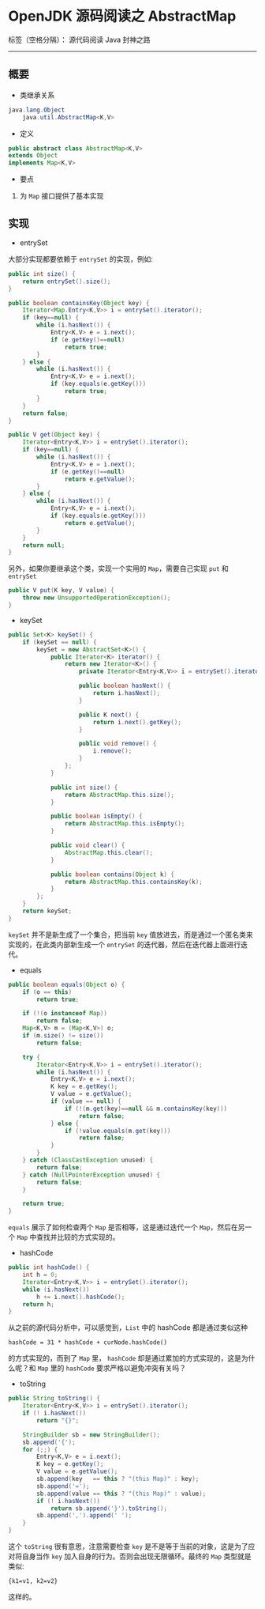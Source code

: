 # OpenJDK 源码阅读之 AbstractMap

标签（空格分隔）： 源代码阅读 Java 封神之路

---

## 概要

* 类继承关系

```java
java.lang.Object
    java.util.AbstractMap<K,V>
```

* 定义 

```java
public abstract class AbstractMap<K,V>
extends Object
implements Map<K,V>
```

* 要点 

1. 为 `Map` 接口提供了基本实现


## 实现

* entrySet

大部分实现都要依赖于 `entrySet` 的实现，例如:

```java
public int size() {
    return entrySet().size();
}
```

```java
public boolean containsKey(Object key) {
    Iterator<Map.Entry<K,V>> i = entrySet().iterator();
    if (key==null) {
        while (i.hasNext()) {
            Entry<K,V> e = i.next();
            if (e.getKey()==null)
                return true;
        }
    } else {
        while (i.hasNext()) {
            Entry<K,V> e = i.next();
            if (key.equals(e.getKey()))
                return true;
        }
    }
    return false;
}
```

```java
public V get(Object key) {
    Iterator<Entry<K,V>> i = entrySet().iterator();
    if (key==null) {
        while (i.hasNext()) {
            Entry<K,V> e = i.next();
            if (e.getKey()==null)
                return e.getValue();
        }
    } else {
        while (i.hasNext()) {
            Entry<K,V> e = i.next();
            if (key.equals(e.getKey()))
                return e.getValue();
        }
    }
    return null;
}
```

另外，如果你要继承这个类，实现一个实用的 `Map`，需要自己实现 `put` 和 `entrySet`

```java
public V put(K key, V value) {
    throw new UnsupportedOperationException();
}
```

* keySet

```java
public Set<K> keySet() {
    if (keySet == null) {
        keySet = new AbstractSet<K>() {
            public Iterator<K> iterator() {
                return new Iterator<K>() {
                    private Iterator<Entry<K,V>> i = entrySet().iterator();

                    public boolean hasNext() {
                        return i.hasNext();
                    }

                    public K next() {
                        return i.next().getKey();
                    }

                    public void remove() {
                        i.remove();
                    }
                };
            }

            public int size() {
                return AbstractMap.this.size();
            }

            public boolean isEmpty() {
                return AbstractMap.this.isEmpty();
            }

            public void clear() {
                AbstractMap.this.clear();
            }

            public boolean contains(Object k) {
                return AbstractMap.this.containsKey(k);
            }
        };
    }
    return keySet;
}
```

`keySet` 并不是新生成了一个集合，把当前 `key` 值放进去，而是通过一个匿名类来实现的，在此类内部新生成一个 `entrySet` 的迭代器，然后在迭代器上面进行迭代。

* equals

```java
public boolean equals(Object o) {
    if (o == this)
        return true;

    if (!(o instanceof Map))
        return false;
    Map<K,V> m = (Map<K,V>) o;
    if (m.size() != size())
        return false;

    try {
        Iterator<Entry<K,V>> i = entrySet().iterator();
        while (i.hasNext()) {
            Entry<K,V> e = i.next();
            K key = e.getKey();
            V value = e.getValue();
            if (value == null) {
                if (!(m.get(key)==null && m.containsKey(key)))
                    return false;
            } else {
                if (!value.equals(m.get(key)))
                    return false;
            }
        }
    } catch (ClassCastException unused) {
        return false;
    } catch (NullPointerException unused) {
        return false;
    }

    return true;
}
```

`equals` 展示了如何检查两个 `Map` 是否相等，这是通过迭代一个 `Map`，然后在另一个 `Map` 中查找并比较的方式实现的。

* hashCode

```java
public int hashCode() {
    int h = 0;
    Iterator<Entry<K,V>> i = entrySet().iterator();
    while (i.hasNext())
        h += i.next().hashCode();
    return h;
}
```

从之前的源代码分析中，可以感觉到，`List` 中的 hashCode 都是通过类似这种 

```
hashCode = 31 * hashCode + curNode.hashCode()
```

的方式实现的，而到了 `Map` 里， `hashCode` 却是通过累加的方式实现的，这是为什么呢？和 `Map` 里的 `hashCode` 要求严格以避免冲突有关吗？

* toString

```java
public String toString() {
    Iterator<Entry<K,V>> i = entrySet().iterator();
    if (! i.hasNext())
        return "{}";

    StringBuilder sb = new StringBuilder();
    sb.append('{');
    for (;;) {
        Entry<K,V> e = i.next();
        K key = e.getKey();
        V value = e.getValue();
        sb.append(key   == this ? "(this Map)" : key);
        sb.append('=');
        sb.append(value == this ? "(this Map)" : value);
        if (! i.hasNext())
            return sb.append('}').toString();
        sb.append(',').append(' ');
    }
}
```

这个 `toString` 很有意思，注意需要检查 `key` 是不是等于当前的对象，这是为了应对将自身当作 `key` 加入自身的行为。否则会出现无限循环。最终的 `Map` 类型就是类似:

```
{k1=v1, k2=v2}
```

这样的。


```